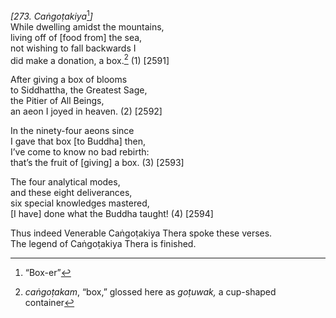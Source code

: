 *\[273. Caṅgoṭakiya*[^1]*\]*  
While dwelling amidst the mountains,  
living off of \[food from\] the sea,  
not wishing to fall backwards I  
did make a donation, a box.[^2] (1) \[2591\]

After giving a box of blooms  
to Siddhattha, the Greatest Sage,  
the Pitier of All Beings,  
an aeon I joyed in heaven. (2) \[2592\]

In the ninety-four aeons since  
I gave that box \[to Buddha\] then,  
I’ve come to know no bad rebirth:  
that’s the fruit of \[giving\] a box. (3) \[2593\]

The four analytical modes,  
and these eight deliverances,  
six special knowledges mastered,  
\[I have\] done what the Buddha taught! (4) \[2594\]

Thus indeed Venerable Caṅgoṭakiya Thera spoke these verses.  
The legend of Caṅgoṭakiya Thera is finished.  
[^1]: “Box-er”  
[^2]: *caṅgoṭakam*, “box,” glossed here as *goṭuwak,* a cup-shaped
    container
